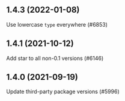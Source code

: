 ## 1.4.3 (2022-01-08)

Use lowercase `type` everywhere (#6853)

## 1.4.1 (2021-10-12)

Add star to all non-0.1 versions (#6146)

## 1.4.0 (2021-09-19)

Update third-party package versions (#5996)

